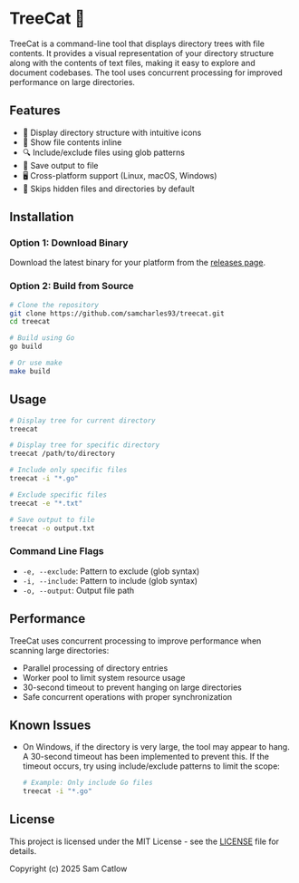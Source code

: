 # TreeCat 🌳

TreeCat is a command-line tool that displays directory trees with file contents. It provides a visual representation of your directory structure along with the contents of text files, making it easy to explore and document codebases. The tool uses concurrent processing for improved performance on large directories.

## Features

- 📂 Display directory structure with intuitive icons
- 📄 Show file contents inline
- 🔍 Include/exclude files using glob patterns
- 💾 Save output to file
- 🖥️ Cross-platform support (Linux, macOS, Windows)
- 🎯 Skips hidden files and directories by default

## Installation

### Option 1: Download Binary

Download the latest binary for your platform from the [releases page](https://github.com/samcharles93/treecat/releases).

### Option 2: Build from Source

```bash
# Clone the repository
git clone https://github.com/samcharles93/treecat.git
cd treecat

# Build using Go
go build

# Or use make
make build
```

## Usage

```bash
# Display tree for current directory
treecat

# Display tree for specific directory
treecat /path/to/directory

# Include only specific files
treecat -i "*.go"

# Exclude specific files
treecat -e "*.txt"

# Save output to file
treecat -o output.txt
```

### Command Line Flags

- `-e, --exclude`: Pattern to exclude (glob syntax)
- `-i, --include`: Pattern to include (glob syntax)
- `-o, --output`: Output file path

## Performance

TreeCat uses concurrent processing to improve performance when scanning large directories:

- Parallel processing of directory entries
- Worker pool to limit system resource usage
- 30-second timeout to prevent hanging on large directories
- Safe concurrent operations with proper synchronization

## Known Issues

- On Windows, if the directory is very large, the tool may appear to hang. A 30-second timeout has been implemented to prevent this. If the timeout occurs, try using include/exclude patterns to limit the scope:

  ```bash
  # Example: Only include Go files
  treecat -i "*.go"
  ```

## License

This project is licensed under the MIT License - see the [LICENSE](LICENSE) file for details.

Copyright (c) 2025 Sam Catlow
